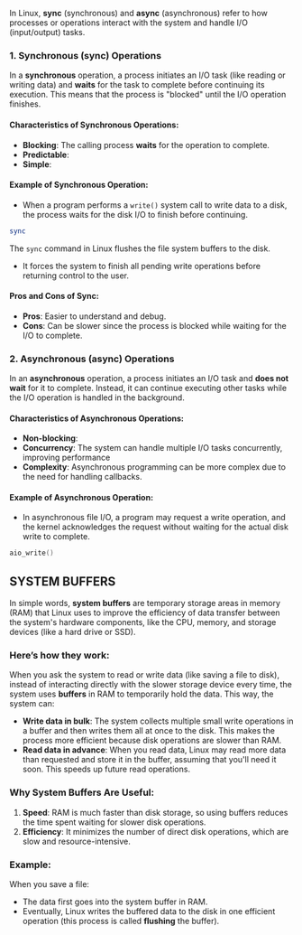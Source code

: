 In Linux, **sync** (synchronous) and **async** (asynchronous) refer to how processes or operations interact with the system and handle I/O (input/output) tasks. 

### 1. **Synchronous (sync) Operations**

In a **synchronous** operation, a process initiates an I/O task (like reading or writing data) and **waits** for the task to complete before continuing its execution. This means that the process is "blocked" until the I/O operation finishes.

#### Characteristics of Synchronous Operations:
- **Blocking**: The calling process **waits** for the operation to complete.
- **Predictable**: 
- **Simple**:

#### Example of Synchronous Operation:
- When a program performs a `write()` system call to write data to a disk, the process waits for the disk I/O to finish before continuing.

```bash
sync
```
The `sync` command in Linux flushes the file system buffers to the disk. 
- It forces the system to finish all pending write operations before returning control to the user.

#### Pros and Cons of Sync:
- **Pros**: Easier to understand and debug.
- **Cons**: Can be slower since the process is blocked while waiting for the I/O to complete.

### 2. **Asynchronous (async) Operations**

In an **asynchronous** operation, a process initiates an I/O task and **does not wait** for it to complete. Instead, it can continue executing other tasks while the I/O operation is handled in the background.

#### Characteristics of Asynchronous Operations:
- **Non-blocking**: 
- **Concurrency**: The system can handle multiple I/O tasks concurrently, improving performance
- **Complexity**: Asynchronous programming can be more complex due to the need for handling callbacks.

#### Example of Asynchronous Operation:
- In asynchronous file I/O, a program may request a write operation, and the kernel acknowledges the request without waiting for the actual disk write to complete. 

```c
aio_write() 
```


## SYSTEM BUFFERS

In simple words, **system buffers** are temporary storage areas in memory (RAM) that Linux uses to improve the efficiency of data transfer between the system's hardware components, like the CPU, memory, and storage devices (like a hard drive or SSD).

### Here’s how they work:

When you ask the system to read or write data (like saving a file to disk), instead of interacting directly with the slower storage device every time, the system uses **buffers** in RAM to temporarily hold the data. This way, the system can:

- **Write data in bulk**: The system collects multiple small write operations in a buffer and then writes them all at once to the disk. This makes the process more efficient because disk operations are slower than RAM.
- **Read data in advance**: When you read data, Linux may read more data than requested and store it in the buffer, assuming that you'll need it soon. This speeds up future read operations.

### Why System Buffers Are Useful:
1. **Speed**: RAM is much faster than disk storage, so using buffers reduces the time spent waiting for slower disk operations.
2. **Efficiency**: It minimizes the number of direct disk operations, which are slow and resource-intensive.

### Example:
When you save a file:
- The data first goes into the system buffer in RAM.
- Eventually, Linux writes the buffered data to the disk in one efficient operation (this process is called **flushing** the buffer).

